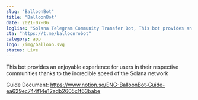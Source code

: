 ```yaml
---
slug: "BalloonBot"
title: "BalloonBot"
date: 2021-07-06
logline: "Solana Telegram Community Transfer Bot, This bot provides an enjoyable experience for users thanks to the incredible speed of the Solana network, in addition to helping more users gain a positive experience in their respective communities."
cta: "https://t.me/balloonrobot"
category: app
logo: /img/balloon.svg
status: Live
---
```


This bot provides an enjoyable experience for users in their respective communities thanks to the incredible speed of the Solana network

Guide Document: https://www.notion.so/ENG-BalloonBot-Guide-ea629ec744f14e12adb2605c1f63babe

